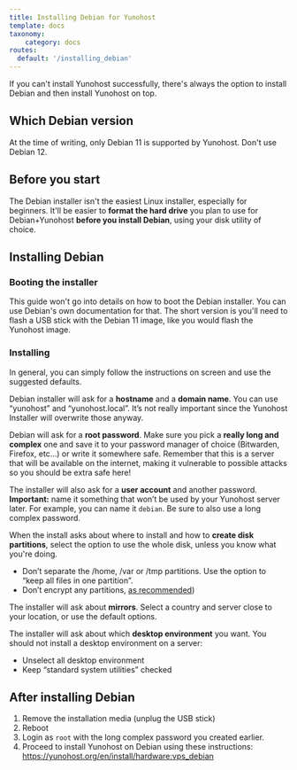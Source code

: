 ```yaml
---
title: Installing Debian for Yunohost
template: docs
taxonomy:
    category: docs
routes:
  default: '/installing_debian'
---
```


If you can't install Yunohost successfully, there's always the option to install Debian and then install Yunohost on top.

## Which Debian version

At the time of writing, only Debian 11 is supported by Yunohost. Don't use Debian 12.

## Before you start

The Debian installer isn't the easiest Linux installer, especially for beginners. It'll be easier to **format the hard drive** you plan to use for Debian+Yunohost **before you install Debian**, using your disk utility of choice.

## Installing Debian

### Booting the installer

This guide won't go into details on how to boot the Debian installer. You can use Debian's own documentation for that. The short version is you'll need to flash a USB stick with the Debian 11 image, like you would flash the Yunohost image.

### Installing

In general, you can simply follow the instructions on screen and use the suggested defaults.

Debian installer will ask for a **hostname** and a **domain name**. You can use “yunohost” and “yunohost.local”. It’s not really important since the Yunohost Installer will overwrite those anyway.

Debian will ask for a **root password**. Make sure you pick a **really long and complex** one and save it to your password manager of choice (Bitwarden, Firefox, etc…) or write it somewhere safe. Remember that this is a server that  will be available on the internet, making it vulnerable to possible attacks so you should be extra safe here!

The installer will also ask for a **user account** and another password. **Important:** name it something that won’t be used by your Yunohost server later. For example, you can name it `debian`. Be sure to also use a long complex password.

When the install asks about where to install and how to **create disk partitions**, select the option to use the whole disk, unless you know what you're doing.

- Don’t separate the /home, /var or /tmp partitions. Use the option to “keep all files in one partition”.
- Don’t encrypt any partitions, [as recommended](https://yunohost.org/en/administer/install/hardware:regular#about-encryption))

The installer will ask about **mirrors**. Select a country and server close to your location, or use the default options.

The installer will ask about which **desktop environment** you want. You should not install a desktop environment on a server:

- Unselect all desktop environment
- Keep “standard system utilities” checked

## After installing Debian

1. Remove the installation media (unplug the USB stick) 
2. Reboot
3. Login as `root` with the long complex password you created earlier.
4. Proceed to install Yunohost on Debian using these instructions: https://yunohost.org/en/install/hardware:vps_debian

